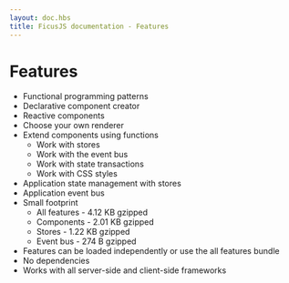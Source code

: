 ```yaml
---
layout: doc.hbs
title: FicusJS documentation - Features
---
```

# Features

- Functional programming patterns
- Declarative component creator
- Reactive components
- Choose your own renderer
- Extend components using functions
  - Work with stores
  - Work with the event bus
  - Work with state transactions
  - Work with CSS styles
- Application state management with stores
- Application event bus
- Small footprint
    - All features - 4.12 KB gzipped
    - Components - 2.01 KB gzipped
    - Stores - 1.22 KB gzipped
    - Event bus - 274 B gzipped
- Features can be loaded independently or use the all features bundle
- No dependencies
- Works with all server-side and client-side frameworks
